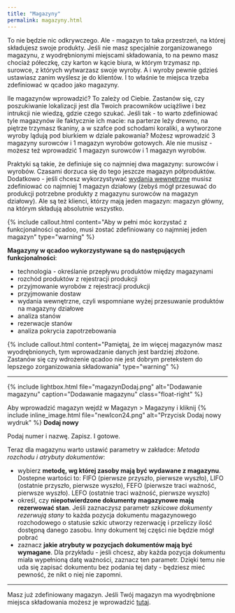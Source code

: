 ```yaml
---
title: "Magazyny"
permalink: magazyny.html
---
```


To nie będzie nic odkrywczego. Ale - magazyn to taka przestrzeń, na której składujesz swoje produkty. Jeśli nie masz specjalnie zorganizowanego magazynu, z wyodrębnionymi miejscami składowania, to na pewno masz chociaż półeczkę, czy karton w kącie biura, w którym trzymasz np. surowce, z których wytwarzasz swoje wyroby. A i wyroby pewnie gdzieś ustawiasz zanim wyślesz je do klientów. I to właśnie te miejsca trzeba zdefiniować w qcadoo jako magazyny.

Ile magazynów wprowadzić? To zależy od Ciebie. Zastanów się, czy poszukiwanie lokalizacji jest dla Twoich pracowników uciążliwe i bez intrukcji nie wiedzą, gdzie czego szukać. Jeśli tak - to warto zdefiniować tyle magazynów ile faktycznie ich macie: na parterze leży drewno, na piętrze trzymasz tkaniny, a w szafce pod schodami koraliki, a wytworzone wyroby lądują pod biurkiem w dziale pakowania? Możesz wprowadzić 3 magazyny surowców i 1 magazyn wyrobów gotowych. Ale nie musisz - możesz też wprowadzić 1 magazyn surowców i 1 magazyn wyrobów. 

Praktyki są takie, że definiuje się co najmniej dwa magazyny: surowców i wyrobów. Czasami dorzuca się do tego jeszcze magazyn półproduktów. Dodatkowo - jeśli chcesz wykorzystywać [wydania wewnętrzne](/wydania-wewnetrzne) musisz zdefiniować co najmniej 1 magazyn działowy (żebyś mógł przesuwać do produkcji potrzebne produkty z magazynu surowców na magazyn działowy). Ale są też klienci, którzy mają jeden magazyn: magazyn główny, na którym składują absolutnie wszystko.

{% include callout.html content="Aby w pełni móc korzystać z funkcjonalności qcadoo, musi zostać zdefiniowany co najmniej jeden magazyn" type="warning" %}

**Magazyny w qcadoo wykorzystywane są do następujących funkcjonalności**:
- technologia - określanie przepływu produktów między magazynami
- rozchód produktów z rejestracji produkcji
- przyjmowanie wyrobów z rejestracji produkcji
- przyjmowanie dostaw
- wydania wewnętrzne, czyli wspomniane wyżej przesuwanie produktów na magazyny działowe
- analiza stanów
- rezerwacje stanów
- analiza pokrycia zapotrzebowania

{% include callout.html content="Pamiętaj, że im więcej magazynów masz wyodrębnionych, tym wprowadzanie danych jest bardziej złożone. Zastanów się czy wdrożenie qcadoo nie jest dobrym pretekstem do lepszego zorganizowania składowania" type="warning" %}

---
{% include lightbox.html file="magazynDodaj.png" alt="Dodawanie magazynu" caption="Dodawanie magazynu" class="float-right" %}

Aby wprowadzić magazyn wejdź w Magazyn > Magazyny i kliknij {% include inline_image.html file="newIcon24.png" alt="Przycisk Dodaj nowy wydruk" %} **Dodaj nowy**

Podaj numer i nazwę. Zapisz. I gotowe. 

Teraz dla magazynu warto ustawić parametry w zakładce: _Metoda rozchodu i atrybuty dokumentów_:
- wybierz **metodę, wg której zasoby mają być wydawane z magazynu**. Dostepne wartości to: FIFO (pierwsze przyszło, pierwsze wyszło), LIFO (ostatnie przyszło, pierwsze wyszło), FEFO (pierwsze traci ważność, pierwsze wyszło). LEFO (ostatnie traci ważność, pierwsze wyszło)
- określ, czy **niepotwierdzone dokumenty magazynowe mają rezerwować stan**. Jeśli zaznaczysz parametr _szkicowe dokumenty rezerwują stany_ to każda pozycja dokumentu magazynowego rozchodowego o statusie szkic utworzy rezerwację i przeliczy ilość dostępną danego zasobu. Inny dokument tej części nie będzie mógł pobrać
- zaznacz **jakie atrybuty w pozycjach dokumentów mają być wymagane**. Dla przykładu - jeśli chcesz, aby każda pozycja dokumentu miała wypełnioną datę ważności, zaznacz ten parametr. Dzięki temu nie uda się zapisać dokumentu bez podania tej daty - będziesz mieć pewność, że nikt o niej nie zapomni.

---

Masz już zdefiniowany magazyn. Jeśli Twój magazyn ma wyodrębnione miejsca składowania możesz je wprowadzić [tutaj](/miejsca-skladowania).

